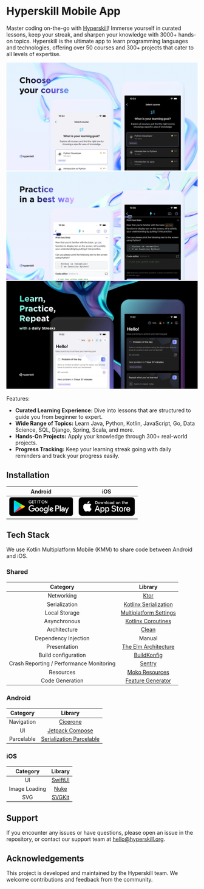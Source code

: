 # Hyperskill Mobile App

Master coding on-the-go with [Hyperskill](https://hyperskill.org/)! Immerse yourself in curated lessons, keep your streak, and sharpen your knowledge with 3000+ hands-on topics. Hyperskill is the ultimate app to learn programming languages and technologies, offering over 50 courses and 300+ projects that cater to all levels of expertise.

![Choose your course](resources/screenshots/01.webp)
![Practice in a best way](resources/screenshots/02.webp)
![Learn practice repeat](resources/screenshots/03.webp)

Features:
* **Curated Learning Experience:** Dive into lessons that are structured to guide you from beginner to expert.
* **Wide Range of Topics:** Learn Java, Python, Kotlin, JavaScript, Go, Data Science, SQL, Django, Spring, Scala, and more.
* **Hands-On Projects:** Apply your knowledge through 300+ real-world projects.
* **Progress Tracking:** Keep your learning streak going with daily reminders and track your progress easily.

## Installation

|Android|iOS|
|:-:|:-:|
| [<img src="resources/badges/google-play.png" height="50">](https://play.google.com/store/apps/details?id=org.hyperskill.app.android) | [<img src="resources/badges/appstore.png" height="50">](https://apps.apple.com/app/my-hyperskill/id1637230833) |

## Tech Stack

We use Kotlin Multiplatform Mobile (KMM) to share code between Android and iOS.

### Shared

|Category|Library|
|:-:|:-:|
|Networking|[Ktor](https://github.com/ktorio/ktor)|
|Serialization|[Kotlinx Serialization](https://github.com/Kotlin/kotlinx.serialization)|
|Local Storage|[Multiplatform Settings](https://github.com/russhwolf/multiplatform-settings)|
|Asynchronous|[Kotlinx Coroutines](https://github.com/Kotlin/kotlinx.coroutines)|
|Architecture|[Clean](https://hackmd.io/@eadm/BJg82eA7N)|
|Dependency Injection|Manual|
|Presentation|[The Elm Architecture](https://github.com/eadm/AndroidKit/tree/master/presentation/presentation-redux)|
|Build configuration|[BuildKonfig](https://github.com/yshrsmz/BuildKonfig)|
|Crash Reporting / Performance Monitoring|[Sentry](https://sentry.io/)|
|Resources|[Moko Resources](https://github.com/icerockdev/moko-resources)|
|Code Generation|[Feature Generator](https://github.com/hyperskill/mobile-feature-template-plugin)|

### Android

|Category|Library|
|:-:|:-:|
|Navigation|[Cicerone](https://github.com/terrakok/Cicerone)|
|UI|[Jetpack Compose](https://developer.android.com/jetpack/compose)|
|Parcelable|[Serialization Parcelable](https://github.com/chRyNaN/serialization-parcelable)|


### iOS

|Category|Library|
|:-:|:-:|
|UI|[SwiftUI](https://developer.apple.com/xcode/swiftui/)|
|Image Loading|[Nuke](https://github.com/kean/Nuke)|
|SVG|[SVGKit](https://github.com/SVGKit/SVGKit)|

## Support

If you encounter any issues or have questions, please open an issue in the repository, or contact our support team at hello@hyperskill.org.

## Acknowledgements

This project is developed and maintained by the Hyperskill team. We welcome contributions and feedback from the community.
